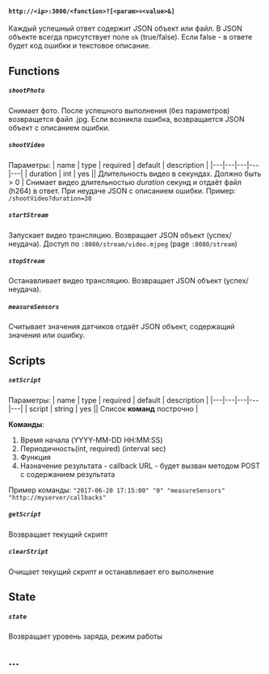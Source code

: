 #### `http://<ip>:3000/<function>?[<param>=<value>&]`

Каждый успешный ответ содержит JSON объект или файл. В JSON объекте всегда присутствует поле `ok` (true/false). Если false - в ответе будет код ошибки и текстовое описание.


## Functions
##### `shootPhoto`
Снимает фото. После успешного выполнения (без параметров) возвращется файл .jpg. Если возникла ошибка, возвращается JSON объект с описанием ошибки.

##### `shootVideo`
Параметры:
| name | type | required | default | description |
|---|---|---|---|---|
| duration | int | yes || Длительность видео в секундах. Должно быть > 0 |
Снимает видео длительностью *duration* секунд и отдаёт файл (h264) в ответ. При неудаче JSON с описанием ошибки.
Пример: `/shootVideo?duration=30`

##### `startStream`
Запускает видео трансляцию. Возвращает JSON объект (успех/неудача). Доступ по `:8080/stream/video.mjpeg` (page `:8080/stream`)

##### `stopStream`
Останавливает видео трансляцию. Возвращает JSON объект (успех/неудача).

##### `measureSensors`
Считывает значения датчиков отдаёт JSON объект, содержащий значения или ошибку.

## Scripts
##### `setScript`
Параметры:
| name | type | required | default | description |
|---|---|---|---|---|
| script | string | yes || Список **команд** построчно |

**Команды**:
1. Время начала (YYYY-MM-DD HH:MM:SS)
2. Периодичность(int, required) (interval sec)
3. Функция
4. Назначение результата - callback URL - будет вызван методом POST с содержанием результата

Пример команды: `"2017-06-20 17:15:00" "0" "measureSensors" "http://myserver/callbacks"`

##### `getScript`
Возвращает текущий скрипт

##### `clearStript`
Очищает текущий скрипт и останавливает его выполнение

## State
##### `state`
Возвращает уровень заряда, режим работы

## ...